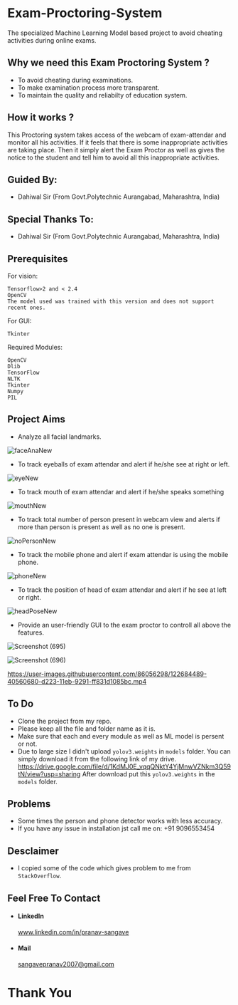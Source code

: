 # Exam-Proctoring-System
The specialized Machine Learning Model based project to avoid cheating activities during online exams.

## Why we need this Exam Proctoring System ?
- To avoid cheating during examinations.
- To make examination process more transparent.
- To maintain the quality and reliabilty of education system.

## How it works ?
This Proctoring system takes access of the webcam of exam-attendar and monitor all his activities. If it feels that there is 
some inappropriate activities are taking place. Then it simply alert the Exam Proctor as well as gives the  
notice to the student and tell him to avoid all this inappropriate activities.


## Guided By:
- Dahiwal Sir (From Govt.Polytechnic Aurangabad, Maharashtra, India)

## Special Thanks To:
- Dahiwal Sir (From Govt.Polytechnic Aurangabad, Maharashtra, India)

## Prerequisites

For vision:
```
Tensorflow>2 and < 2.4
OpenCV
The model used was trained with this version and does not support recent ones.
```

For GUI:
```
Tkinter
```

Required Modules:
```
OpenCV
Dlib
TensorFlow
NLTK
Tkinter
Numpy
PIL
```

## Project Aims
- Analyze all facial landmarks.

![faceAnaNew](https://user-images.githubusercontent.com/86056298/123260478-3bd76980-d513-11eb-8442-1d3468d331bd.gif)


- To track eyeballs of exam attendar and alert if he/she see at right or left.

![eyeNew](https://user-images.githubusercontent.com/86056298/123260282-03d02680-d513-11eb-9699-f76e07122554.gif)


- To track mouth of exam attendar and alert if he/she speaks something

![mouthNew](https://user-images.githubusercontent.com/86056298/123260340-14809c80-d513-11eb-9ba2-634071e57c6a.gif)



- To track total number of person present in webcam view and alerts if more than person is present as well as no one is present.

![noPersonNew](https://user-images.githubusercontent.com/86056298/123260513-472a9500-d513-11eb-8490-e7f87e9c3fa8.gif)


- To track the mobile phone and alert if exam attendar is using the mobile phone.

![phoneNew](https://user-images.githubusercontent.com/86056298/123260576-57427480-d513-11eb-9233-7a4de2c96e55.gif)


- To track the position of head of exam attendar and alert if he see at left or right.

![headPoseNew](https://user-images.githubusercontent.com/86056298/123260635-688b8100-d513-11eb-9cf9-c47b09a160d2.gif)


- Provide an user-friendly GUI to the exam proctor to controll all above the features.

![Screenshot (695)](https://user-images.githubusercontent.com/86056298/122684466-25839200-d223-11eb-87fd-590d6b583e7d.png)

![Screenshot (696)](https://user-images.githubusercontent.com/86056298/122684474-2f0cfa00-d223-11eb-882e-0d9b815023ec.png)



https://user-images.githubusercontent.com/86056298/122684489-40560680-d223-11eb-9291-ff831d1085bc.mp4



## To Do
- Clone the project from my repo.
- Please keep all the file and folder name as it is.
- Make sure that each and every module as well as ML model is persent or not.
- Due to large size I didn't upload `yolov3.weights` in `models` folder. You can simply download it from the following link of my drive. https://drive.google.com/file/d/1KdMJ0E_vqqQNktY4YjMnwVZNkm3Q59tN/view?usp=sharing
  After download put this `yolov3.weights` in the `models` folder.

## Problems
- Some times the person and phone detector works with less accuracy.
- If you have any issue in installation jst call me on: +91 9096553454

## Desclaimer
- I copied some of the code which gives problem to me from `StackOverflow`.

## Feel Free To Contact
- #### LinkedIn
  www.linkedin.com/in/pranav-sangave
- #### Mail
  sangavepranav2007@gmail.com

# Thank You
